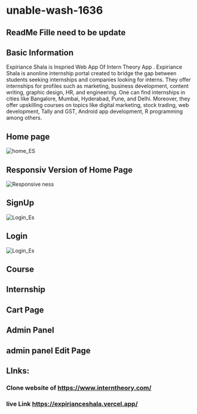 # unable-wash-1636

## ReadMe Fille need to be update

## Basic Information
Expiriance Shala is Inspried Web App Of Intern Theory App .
Expiriance Shala is anonline internship portal created to bridge the gap between students seeking internships and companies looking for interns. They offer internships 
for profiles such as marketing, business development, content writing, graphic design, HR, and engineering. One can find internships in cities like Bangalore,
Mumbai, Hyderabad, Pune, and Delhi. Moreover, they offer upskilling courses on topics like digital marketing, stock trading, web development, Tally and GST, Android
app development, R programming among others. 


## Home page 

![home_ES](https://user-images.githubusercontent.com/102036593/208623239-1e54ef82-44de-4aeb-a55e-87b205d5734a.jpg)

## Responsiv Version of Home Page

![Responsive ness](https://user-images.githubusercontent.com/102036593/208623679-bec8d2c6-7977-4824-af77-e525dac3750a.jpg)

## SignUp

![Login_Es](https://user-images.githubusercontent.com/102036593/208624004-a1175007-7b77-4716-b4cd-4cb65eb4c9de.jpg)
## Login 

![Login_Es](https://user-images.githubusercontent.com/102036593/208624004-a1175007-7b77-4716-b4cd-4cb65eb4c9de.jpg)

## Course

## Internship

## Cart Page 

## Admin Panel 

## admin panel Edit Page

## LInks: 

### Clone website of  https://www.interntheory.com/
### live Link https://expirianceshala.vercel.app/
